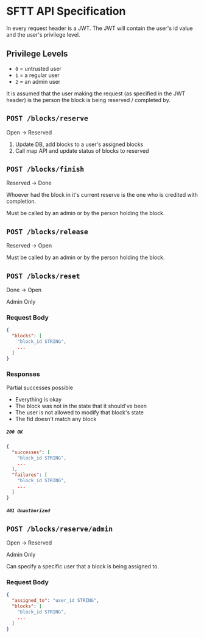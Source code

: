# SFTT API Specification


In every request header is a JWT. The JWT will contain the user's id value and the user's privilege level.

## Privilege Levels
- `0` = untrusted user
- `1` = a regular user
- `2` = an admin user

It is assumed that the user making the request (as specified in the JWT header) is the person the block is being reserved / completed by.

## `POST /blocks/reserve`

Open -> Reserved


1. Update DB, add blocks to a user's assigned blocks
2. Call map API and update status of blocks to reserved


## `POST /blocks/finish`

Reserved -> Done

Whoever had the block in it's current reserve is the one who is credited with completion.

Must be called by an admin or by the person holding the block.

## `POST /blocks/release`

Reserved -> Open

Must be called by an admin or by the person holding the block.

## `POST /blocks/reset`

Done -> Open

Admin Only


### Request Body
```json
{
  "blocks": [
    "block_id STRING",
    ...
  ]
}
```


### Responses
Partial successes possible
- Everything is okay
- The block was not in the state that it should've been
- The user is not allowed to modify that block's state
- The fid doesn't match any block

##### `200 OK`
```json
{
  "successes": [
    "block_id STRING",
    ...
  ],
  "failures": [
    "block_id STRING",
    ...
  ]
}
```

##### `401 Unauthorized`



## `POST /blocks/reserve/admin`

Open -> Reserved

Admin Only

Can specify a specific user that a block is being assigned to.

### Request Body
```json
{
  "assigned_to": "user_id STRING",
  "blocks": [
    "block_id STRING",
    ...
  ]
}
```
